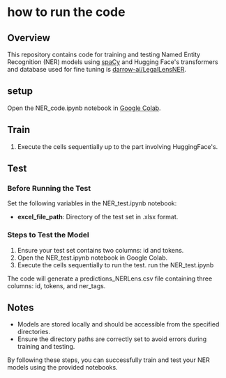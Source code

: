 # how to run the code

## Overview

This repository contains code for training and testing Named Entity Recognition (NER) models using [spaCy](https://spacy.io/) and Hugging Face's transformers and database used for fine tuning is [darrow-ai/LegalLensNER](https://huggingface.co/datasets/darrow-ai/LegalLensNER).

## setup

Open the NER_code.ipynb notebook in [Google Colab](https://colab.research.google.com).

## Train

1. Execute the cells sequentially up to the part involving HuggingFace's.

## Test

### Before Running the Test

Set the following variables in the NER_test.ipynb notebook:

- **excel_file_path**: Directory of the test set in .xlsx format.

### Steps to Test the Model

1. Ensure your test set contains two columns: id and tokens.
2. Open the NER_test.ipynb notebook in Google Colab.
3. Execute the cells sequentially to run the test.
run the NER_test.ipynb

The code will generate a predictions_NERLens.csv file containing three columns: id, tokens, and ner_tags.

## Notes

- Models are stored locally and should be accessible from the specified directories.
- Ensure the directory paths are correctly set to avoid errors during training and testing.

By following these steps, you can successfully train and test your NER models using the provided notebooks.

